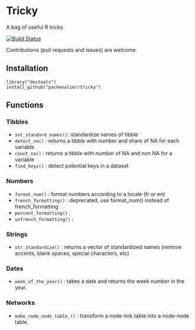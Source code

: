 
# Tricky

A bag of useful R tricks 

[![Build Status](https://travis-ci.org/pachevalier/tricky.svg?branch=master)](https://travis-ci.org/pachevalier/tricky)

Contributions (pull requests and issues) are welcome.

## Installation

    library("devtools")
    install_github("pachevalier/tricky")

## Functions

### Tibbles

* `set_standard_names()`: standardize names of tibble
* `detect_na()` : returns a tibble with number and share of NA for each variable
* `count_na()` : returns a tibble with number of NA and non NA for a variable
* `find_keys()` : detect potential keys in a dataset

### Numbers

* `format_num()` : format numbers according to a locale (fr or en)
* `french_formatting()` : deprecated, use format_num() instead of french_formatting
* `percent_formatting()` : 
* `unfrench_formatting()` : 

### Strings

* `str_standardize()` : returns a vector of standardized names (remove accents, blank spaces, special characters, etc)

### Dates

* `week_of_the_year()` : takes a date and returns the week number in the year.

### Networks

* `make_node_node_table_()` : transform a node-link table into a node-node table. 
